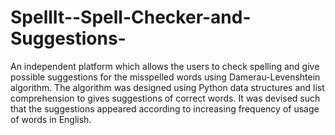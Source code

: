 # SpellIt--Spell-Checker-and-Suggestions-
An independent platform which allows the users to check spelling and give possible suggestions for the misspelled words using Damerau-Levenshtein algorithm. The algorithm was designed using Python data structures and list comprehension to gives suggestions of correct words. It was devised such that the suggestions appeared according to increasing frequency of usage of words in English.
